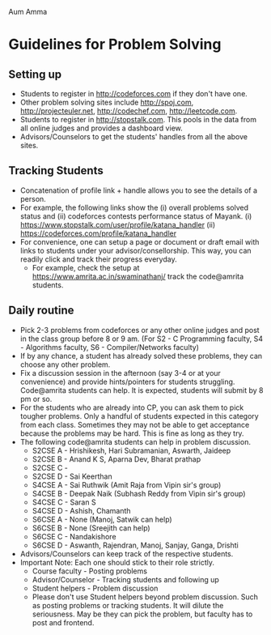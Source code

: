 Aum Amma

# Guidelines for Problem Solving

## Setting up
- Students to register in http://codeforces.com if they don't have one.
- Other problem solving sites include http://spoj.com, http://projecteuler.net, http://codechef.com, http://leetcode.com.
- Students to register in http://stopstalk.com. This pools in the data from all online judges and provides a dashboard view.
- Advisors/Counselors to get the students' handles from all the above sites.


## Tracking Students
- Concatenation of profile link + handle allows you to see the details of a person. 
- For example, the following links show the (i) overall problems solved status and (ii) codeforces contests performance status of Mayank.
    (i) https://www.stopstalk.com/user/profile/katana_handler 
    (ii) https://codeforces.com/profile/katana_handler
- For convenience, one can setup a page or document or draft email with links to students under your advisor/consellorship. This way, you can readily click and track their progress everyday. 
  - For example, check the setup at https://www.amrita.ac.in/swaminathanj/ track the code@amrita students.

## Daily routine
- Pick 2-3 problems from codeforces or any other online judges and post in the class group before 8 or 9 am. (For S2 - C Programming faculty, S4 - Algorithms faculty, S6 - Compiler/Networks faculty)
- If by any chance, a student has already solved these problems, they can choose any other problem.
- Fix a discussion session in the afternoon (say 3-4 or at your convenience) and provide hints/pointers for students struggling. Code@amrita students can help. It is expected, students will submit by 8 pm or so.
- For the students who are already into CP, you can ask them to pick tougher problems. Only a handful of students expected in this category from each class. Sometimes they may not be able to get acceptance because the problems may be hard. This is fine as long as they try.
- The following code@amrita students can help in problem discussion.
    - S2CSE A - Hrishikesh, Hari Subramanian, Aswarth, Jaideep
    - S2CSE B - Anand K S, Aparna Dev, Bharat prathap
    - S2CSE C - 
    - S2CSE D - Sai Keerthan
    - S4CSE A - Sai Ruthwik (Amit Raja from Vipin sir's group)
    - S4CSE B - Deepak Naik (Subhash Reddy from Vipin sir's group)
    - S4CSE C - Saran S
    - S4CSE D - Ashish, Chamanth
    - S6CSE A - None (Manoj, Satwik can help)
    - S6CSE B - None (Sreejith can help)
    - S6CSE C - Nandakishore
    - S6CSE D - Aswanth, Rajendran, Manoj, Sanjay, Ganga, Drishti
- Advisors/Counselors can keep track of the respective students.
- Important Note: Each one should stick to their role strictly. 
    - Course faculty - Posting problems
    - Advisor/Counselor - Tracking students and following up
    - Student helpers - Problem discussion
    - Please don't use Student helpers beyond problem discussion. Such as posting problems or tracking students. It will dilute the seriousness. May be they can pick the problem, but faculty has to post and frontend.

